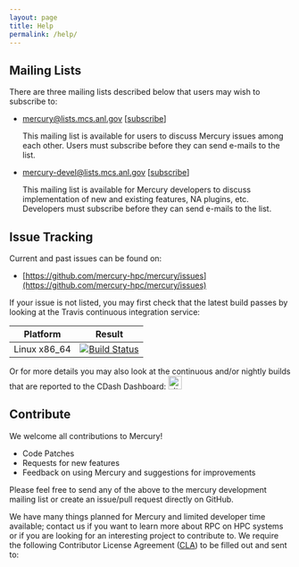 ```yaml
---
layout: page
title: Help
permalink: /help/
---
```


## Mailing Lists

There are three mailing lists described below that users may wish to subscribe to:

* [mercury@lists.mcs.anl.gov](mailto:mercury@lists.mcs.anl.gov) [[subscribe](https://lists.mcs.anl.gov/mailman/listinfo/mercury)]

  This mailing list is available for users to discuss Mercury issues among each other. Users must subscribe before they can send e-mails to the list.

* [mercury-devel@lists.mcs.anl.gov](mailto:mercury-devel@lists.mcs.anl.gov) [[subscribe](https://lists.mcs.anl.gov/mailman/listinfo/mercury-devel)]

  This mailing list is available for Mercury developers to discuss implementation of new and existing features, NA plugins, etc. Developers must subscribe before they can send e-mails to the list.

## Issue Tracking

Current and past issues can be found on:

* [https://github.com/mercury-hpc/mercury/issues](https://github.com/mercury-hpc/mercury/issues)

If your issue is not listed, you may first check that the latest build passes by
looking at the Travis continuous integration service:

Platform | Result
-------- | ------
Linux x86_64    | [![Build Status](https://travis-ci.org/mercury-hpc/mercury.svg)](https://travis-ci.org/mercury-hpc/mercury)

Or for more details you may also look at the continuous and/or nightly builds
that are reported to the CDash Dashboard: <a href="http://cdash.hdfgroup.org/index.php?project=Mercury"><img src="http://cdash.hdfgroup.org/images/cdash.gif" alt="alt text" style="width: 24px"/></a>

## Contribute

We welcome all contributions to Mercury!

* Code Patches
* Requests for new features
* Feedback on using Mercury and suggestions for improvements

Please feel free to send any of the above to the mercury development mailing
list or create an issue/pull request directly on GitHub.

<p>
We have many things planned for Mercury and limited developer time available;
contact us if you want to learn more about RPC on HPC systems or if
you are looking for an interesting project to contribute to. We require the
following Contributor License Agreement (<a href="ftp://ftp.mcs.anl.gov/pub/mercury/documents/mercury_cla.docx">CLA</a>) to be filled out and sent
to:
<script language="JavaScript">
var username = "mercury-legal";
var hostname = "anl.gov";
var linktext = username + "@" + hostname;
document.write("<a href='" + "mail" + "to:" + username + "@" + hostname + "'>" + linktext + "</a>");
</script>
</p>

